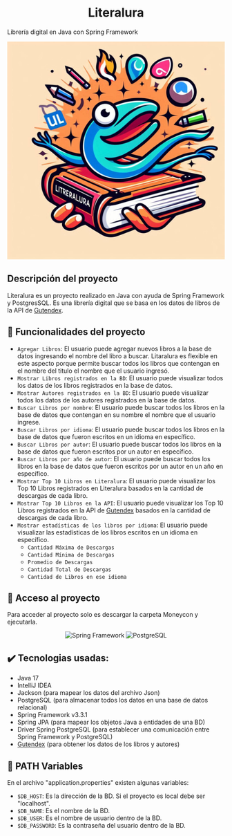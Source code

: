 <h1 align="center"><strong>Literalura</strong></h1>

Librería digital en Java con Spring Framework

<p align="center">
  <img src = "imagen/imagen.jpg" alt = "Imagen representativa de la funcionalidad de la aplicacion">
</p>

## Descripción del proyecto
Literalura es un proyecto realizado en Java con ayuda de Spring Framework y PostgresSQL. Es una librería digital que se basa en los datos de libros de la API de <a href="https://gutendex.com/">Gutendex</a>.

## :hammer: Funcionalidades del proyecto
- `Agregar Libros`: El usuario puede agregar nuevos libros a la base de datos ingresando el nombre del libro a buscar. Litaralura es flexible en este aspecto porque permite buscar todos los libros que contengan en el nombre del titulo el nombre que el usuario ingresó.
- `Mostrar Libros registrados en la BD`: El usuario puede visualizar todos los datos de los libros registrados en la base de datos.
- `Mostrar Autores registrados en la BD`: El usuario puede visualizar todos los datos de los autores registrados en la base de datos.
- `Buscar Libros por nombre`: El usuario puede buscar todos los libros en la base de datos que contengan en su nombre el nombre que el usuario ingrese.
- `Buscar Libros por idioma`: El usuario puede buscar todos los libros en la base de datos que fueron escritos en un idioma en específico.
- `Buscar Libros por autor`: El usuario puede buscar todos los libros en la base de datos que fueron escritos por un autor en específico.
- `Buscar Libros por año de autor`: El usuario puede buscar todos los libros en la base de datos que fueron escritos por un autor en un año en específico.
- `Mostrar Top 10 Libros en Literalura`: El usuario puede visualizar los Top 10 Libros registrados en Literalura basados en la cantidad de descargas de cada libro.
- `Mostrar Top 10 Libros en la API`: El usuario puede visualizar los Top 10 Libros registrados en la API de <a href="https://gutendex.com/">Gutendex</a> basados en la cantidad de descargas de cada libro.
- `Mostrar estadísticas de los libros por idioma`: El usuario puede visualizar las estadísticas de los libros escritos en un idioma en específico.
  - `Cantidad Máxima de Descargas`
  - `Cantidad Mínima de Descargas`
  - `Promedio de Descargas`
  - `Cantidad Total de Descargas`
  - `Cantidad de Libros en ese idioma`


## 📂 Acceso al proyecto
Para acceder al proyecto solo es descargar la carpeta Moneycon y ejecutarla.

<p align="center">
  <img style="height: 100" src = "https://github.com/Tim0305/literalura/assets/83103008/f8424290-ff88-4ef9-b366-c06768f7419d" alt = "Spring Framework">
  <img src = "https://github.com/Tim0305/literalura/assets/83103008/7069072b-af69-4720-bad3-101b55dc3678" alt = "PostgreSQL">
</p>


## ✔️ Tecnologias usadas:
- Java 17
- IntelliJ IDEA
- Jackson (para mapear los datos del archivo Json)
- PostgreSQL (para almacenar todos los datos en una base de datos relacional)
- Spring Framework v3.3.1
- Spring JPA (para mapear los objetos Java a entidades de una BD)
- Driver Spring PostgreSQL (para establecer una comunicación entre Spring Framework y PostgreSQL)
- <a href="https://gutendex.com/">Gutendex</a> (para obtener los datos de los libros y autores)

## 🔴 PATH Variables
En el archivo "application.properties" existen algunas variables:
- `$DB_HOST`: Es la dirección de la BD. Si el proyecto es local debe ser "localhost".
- `$DB_NAME`: Es el nombre de la BD.
- `$DB_USER`: Es el nombre de usuario dentro de la BD.
- `$DB_PASSWORD`: Es la contraseña del usuario dentro de la BD.

